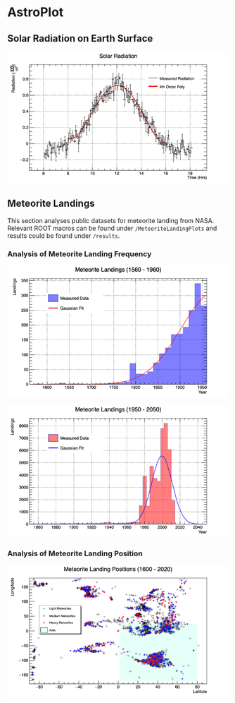 # AstroPlot

## Solar Radiation on Earth Surface

![](./results/SurfaceSolarRadiation.png)

## Meteorite Landings

This section analyses public datasets for meteorite landing from NASA. Relevant ROOT macros can be found under `/MeteoriteLandingPlots` and results could be found under `/results`.

### Analysis of Meteorite Landing Frequency

![](./results/MeteoriteLandings(1560-1960).png)

![](./results/MeteoriteLandings(1950-2050).png)

### Analysis of Meteorite Landing Position

![](./results/MeteoriteLandingPosition.png)
